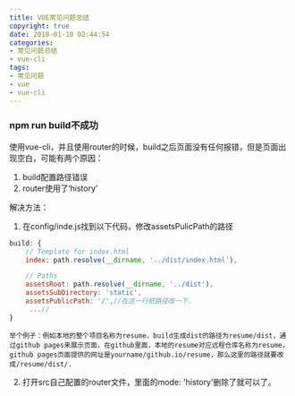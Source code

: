 ```yaml
---
title: VUE常见问题总结
copyright: true
date: 2018-01-10 02:44:54
categories:
- 常见问题总结
- vue-cli
tags:
- 常见问题
- vue
- vue-cli
---
```


### npm run build不成功

使用vue-cli，并且使用router的时候，build之后页面没有任何报错，但是页面出现空白，可能有两个原因：

1. build配置路径错误
2. router使用了‘history’

<!--more-->

解决方法：
1. 在config/inde.js找到以下代码，修改assetsPulicPath的路径
~~~js
build: {
    // Template for index.html
    index: path.resolve(__dirname, '../dist/index.html'),

    // Paths
    assetsRoot: path.resolve(__dirname, '../dist'),
    assetsSubDirectory: 'static',
    assetsPublicPath: '/',//在这一行把路径改一下，
     ...//
}
~~~
    举个例子：例如本地的整个项目名称为resume，build生成dist的路径为resume/dist，通过github pages来展示页面，在github里面，本地的resume对应远程仓库名称为resume，github pages页面提供的网址是yourname/github.io/resume，那么这里的路径就要改成/resume/dist/.
2. 打开src自己配置的router文件，里面的mode: 'history'删除了就可以了。